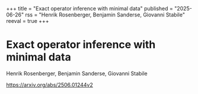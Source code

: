 +++ 
title = "Exact operator inference with minimal data" 
published = "2025-06-26" 
rss = "Henrik Rosenberger, Benjamin Sanderse, Giovanni Stabile" 
reeval = true 
+++

# Exact operator inference with minimal data

Henrik Rosenberger, Benjamin Sanderse, Giovanni Stabile

<https://arxiv.org/abs/2506.01244v2>
